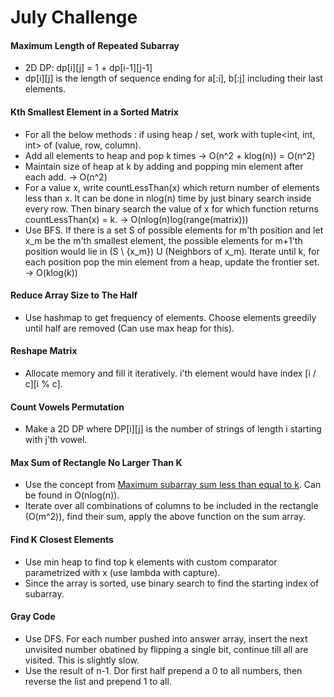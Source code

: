 # July Challenge

#### Maximum Length of Repeated Subarray
- 2D DP: dp[i][j] = 1 + dp[i-1][j-1]
- dp[i][j] is the length of sequence ending for a[:i], b[:j] including their last elements.

#### Kth Smallest Element in a Sorted Matrix
- For all the below methods : if using heap / set, work with tuple<int, int, int> of (value, row, column).
- Add all elements to heap and pop k times -> O(n^2 + klog(n)) = O(n^2)
- Maintain size of heap at k by adding and popping min element after each add. -> O(n^2)
- For a value x, write countLessThan(x) which return number of elements less than x. It can be done in nlog(n) time by just binary search inside every row. Then binary search the value of x for which function returns countLessThan(x) = k. -> O(nlog(n)log(range(matrix)))
- Use BFS. If there is a set S of possible elements for m'th position and let x_m be the m'th smallest element, the possible elements for m+1'th position would lie in (S \ {x_m}) U (Neighbors of x_m). Iterate until k, for each position pop the min element from a heap, update the frontier set. -> O(klog(k))


#### Reduce Array Size to The Half
- Use hashmap to get frequency of elements. Choose elements greedily until half are removed (Can use max heap for this).

#### Reshape Matrix
- Allocate memory and fill it iteratively. i'th element would have index [i / c][i % c].

#### Count Vowels Permutation
- Make a 2D DP where DP[i][j] is the number of strings of length i starting with j'th vowel.

#### Max Sum of Rectangle No Larger Than K
- Use the concept from [Maximum subarray sum less than equal to k](https://www.geeksforgeeks.org/maximum-sum-subarray-having-sum-less-than-or-equal-to-given-sum-using-set/). Can be found in O(nlog(n)).
- Iterate over all combinations of columns to be included in the rectangle (O(m^2)), find their sum, apply the above function on the sum array.

#### Find K Closest Elements
- Use min heap to find top k elements with custom comparator parametrized with x (use lambda with capture).
- Since the array is sorted, use binary search to find the starting index of subarray.

#### Gray Code
- Use DFS. For each number pushed into answer array, insert the next unvisited number obatined by flipping a single bit, continue till all are visited. This is slightly slow.
- Use the result of n-1. Dor first half prepend a 0 to all numbers, then reverse the list and prepend 1 to all.

